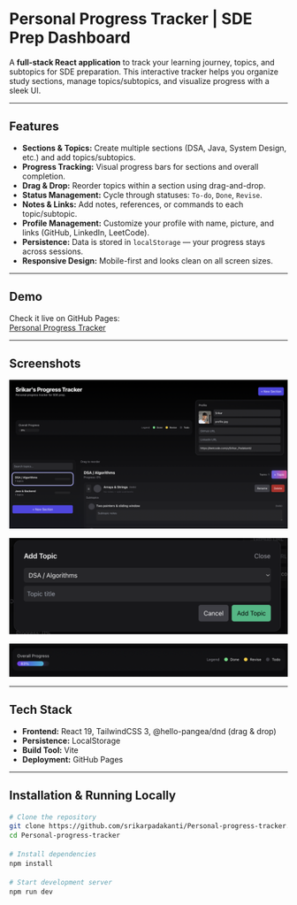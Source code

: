 # Personal Progress Tracker | SDE Prep Dashboard

A **full-stack React application** to track your learning journey, topics, and subtopics for SDE preparation. This interactive tracker helps you organize study sections, manage topics/subtopics, and visualize progress with a sleek UI.

---

## Features

- **Sections & Topics:** Create multiple sections (DSA, Java, System Design, etc.) and add topics/subtopics.
- **Progress Tracking:** Visual progress bars for sections and overall completion.
- **Drag & Drop:** Reorder topics within a section using drag-and-drop.
- **Status Management:** Cycle through statuses: `To-do`, `Done`, `Revise`.
- **Notes & Links:** Add notes, references, or commands to each topic/subtopic.
- **Profile Management:** Customize your profile with name, picture, and links (GitHub, LinkedIn, LeetCode).
- **Persistence:** Data is stored in `localStorage` — your progress stays across sessions.
- **Responsive Design:** Mobile-first and looks clean on all screen sizes.

---

## Demo

Check it live on GitHub Pages:  
[Personal Progress Tracker](https://srikarpadakanti.github.io/Personal-progress-tracker/)

---

## Screenshots

![Dashboard](screenshots/dashboard.png)

![Add Topic](screenshots/add-topic.png)

![Progress](screenshots/progress.png)

---

## Tech Stack

- **Frontend:** React 19, TailwindCSS 3, @hello-pangea/dnd (drag & drop)
- **Persistence:** LocalStorage
- **Build Tool:** Vite
- **Deployment:** GitHub Pages

---

## Installation & Running Locally

```bash
# Clone the repository
git clone https://github.com/srikarpadakanti/Personal-progress-tracker.git
cd Personal-progress-tracker

# Install dependencies
npm install

# Start development server
npm run dev
```
